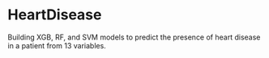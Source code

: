 # HeartDisease
Building XGB, RF, and SVM models to predict the presence of heart disease in a patient from 13 variables.

